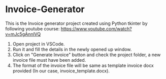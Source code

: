 # Invoice-Generator

This is the Invoice generator project created using Python tkinter by following youtube course: https://www.youtube.com/watch?v=mJc5gAnnlVQ

1. Open project in VSCode.
2. Run it and fill the details in the newly opened up window.
3. Click on "Generate Invoice" button and check the project folder, a new invoice file must have been added.
4. The format of the invoice file will be same as template invoice docx provided (In our case, invoice_template.docx).
